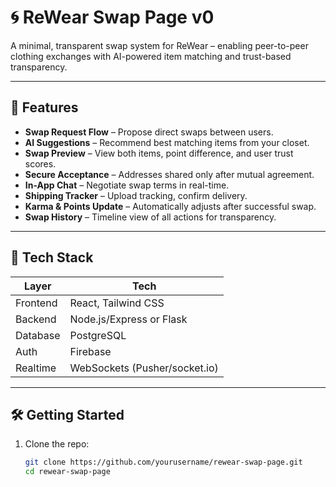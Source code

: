 # 🌀 ReWear Swap Page v0

A minimal, transparent swap system for ReWear – enabling peer-to-peer clothing exchanges with AI-powered item matching and trust-based transparency.

---

## 🚀 Features

- **Swap Request Flow** – Propose direct swaps between users.
- **AI Suggestions** – Recommend best matching items from your closet.
- **Swap Preview** – View both items, point difference, and user trust scores.
- **Secure Acceptance** – Addresses shared only after mutual agreement.
- **In-App Chat** – Negotiate swap terms in real-time.
- **Shipping Tracker** – Upload tracking, confirm delivery.
- **Karma & Points Update** – Automatically adjusts after successful swap.
- **Swap History** – Timeline view of all actions for transparency.

---

## 🧩 Tech Stack

| Layer       | Tech                         |
|-------------|------------------------------|
| Frontend    | React, Tailwind CSS          |
| Backend     | Node.js/Express or Flask     |
| Database    | PostgreSQL                   |
| Auth        |  Firebase                    |
| Realtime    | WebSockets (Pusher/socket.io)|

---

## 🛠️ Getting Started

1. Clone the repo:
   ```bash
   git clone https://github.com/yourusername/rewear-swap-page.git
   cd rewear-swap-page

